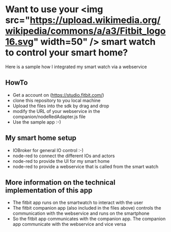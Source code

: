 # Want to use your <img src="https://upload.wikimedia.org/wikipedia/commons/a/a3/Fitbit_logo16.svg" width=50" /> smart watch to control your smart home?

Here is a sample how I integrated my smart watch via a webservice

## HowTo

* Get a account on (https://studio.fitbit.com/)
* clone this repository to you local machine
* Upload the files into the sdk by drag and drop
* modify the URL of your webservice in the companion/nodeRedAdapter.js file
* Use the sample app :-)

## My smart home setup
* IOBroker for general IO control :-)
* node-red to connect the different IOs and actors
* node-red to provide the UI for my smart home
* node-red to provide a webservice that is called from the smart watch

## More information on the technical implementation of this app
* The fitbit app runs on the smartwatch to interact with the user
* The fitbit companion app (also included in the files above) controls the communication with the webservice and runs on the smartphone
* So the fitbit app communicates with the companion app. The companion app communicate with the webservice and vice versa
